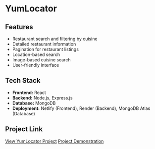# YumLocator

## Features
- Restaurant search and filtering by cuisine
- Detailed restaurant information
- Pagination for restaurant listings
- Location-based search
- Image-based cuisine search
- User-friendly interface

## Tech Stack
- **Frontend:** React
- **Backend:** Node.js, Express.js
- **Database:** MongoDB
- **Deployment:** Netlify (Frontend), Render (Backend), MongoDB Atlas (Database)

## Project Link
[View YumLocator Project](https://yumlocator.netlify.app/)
[Project Demonstration](https://youtu.be/YHSS05RHHN8)
